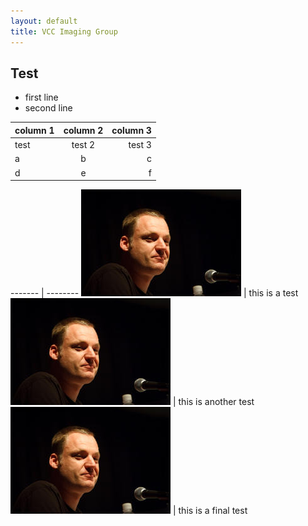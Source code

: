 ```yaml
---
layout: default
title: VCC Imaging Group
---
```


## Test
- first line
- second line

column 1 | column 2 | column 3
-------- | :--------: | --------:
test | test 2 | test 3
a| b | c
d | e | f


------- | --------
![wh](Images/heidrich.jpg) | this is a test
![wh](Images/heidrich.jpg) | this is another test
![wh](Images/heidrich.jpg) | this is a final test
